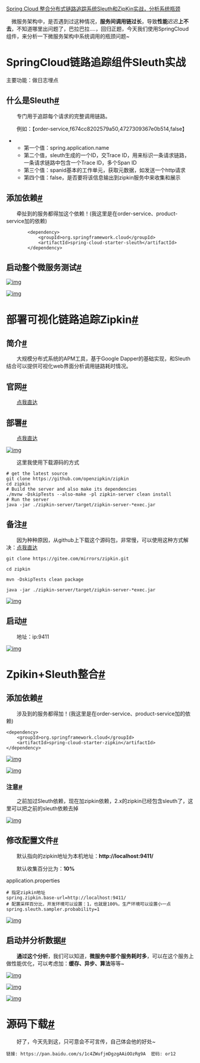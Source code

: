 [Spring Cloud 整合分布式链路追踪系统Sleuth和ZipKin实战，分析系统瓶颈](https://www.cnblogs.com/chenyanbin/p/zipkin.html)

　微服务架构中，是否遇到过这种情况，**服务间调用链过长**，导致**性能**迟迟**上不去**，不知道哪里出问题了，巴拉巴拉....，回归正题，今天我们使用SpringCloud组件，来分析一下微服务架构中系统调用的瓶颈问题~

# SpringCloud链路追踪组件Sleuth实战

主要功能：做日志埋点

## 什么是Sleuth[#](https://www.cnblogs.com/chenyanbin/p/zipkin.html#什么是sleuth)

　　专门用于追踪每个请求的完整调用链路。

　　例如：【order-service,f674cc8202579a50,4727309367e0b514,false】

- - 第一个值：spring.application.name
  - 第二个值，sleuth生成的一个ID，交Trace ID，用来标识一条请求链路，一条请求链路中包含一个Trace ID，多个Span ID
  - 第三个值：spanid基本的工作单元，获取元数据，如发送一个http请求
  - 第四个值：false，是否要将该信息输出到zipkin服务中来收集和展示

## 添加依赖[#](https://www.cnblogs.com/chenyanbin/p/zipkin.html#添加依赖)

　　牵扯到的服务都得加这个依赖！(我这里是在order-service、product-service加的依赖)

```
        <dependency>
            <groupId>org.springframework.cloud</groupId>
            <artifactId>spring-cloud-starter-sleuth</artifactId>
        </dependency>
```

## 启动整个微服务测试[#](https://www.cnblogs.com/chenyanbin/p/zipkin.html#启动整个微服务测试)

[![img](https://img2020.cnblogs.com/blog/1504448/202011/1504448-20201113004022503-1291988682.gif)](https://img2020.cnblogs.com/blog/1504448/202011/1504448-20201113004022503-1291988682.gif)

[![img](https://img2020.cnblogs.com/blog/1504448/202011/1504448-20201113004055396-605527080.gif)](https://img2020.cnblogs.com/blog/1504448/202011/1504448-20201113004055396-605527080.gif)

# 部署可视化链路追踪Zipkin[#](https://www.cnblogs.com/chenyanbin/p/zipkin.html#部署可视化链路追踪zipkin)

## 简介[#](https://www.cnblogs.com/chenyanbin/p/zipkin.html#简介)

　　大规模分布式系统的APM工具，基于Google Dapper的基础实现，和Sleuth结合可以提供可视化web界面分析调用链路耗时情况。

## 官网[#](https://www.cnblogs.com/chenyanbin/p/zipkin.html#官网)

　　[点我直达](https://zipkin.io/)

## 部署[#](https://www.cnblogs.com/chenyanbin/p/zipkin.html#部署)

　　[点我直达](https://zipkin.io/pages/quickstart.html)

[![img](https://img2020.cnblogs.com/blog/1504448/202011/1504448-20201114100838076-1036545886.gif)](https://img2020.cnblogs.com/blog/1504448/202011/1504448-20201114100838076-1036545886.gif)

　　这里我使用下载源码的方式

```
# get the latest source
git clone https://github.com/openzipkin/zipkin
cd zipkin
# Build the server and also make its dependencies
./mvnw -DskipTests --also-make -pl zipkin-server clean install
# Run the server
java -jar ./zipkin-server/target/zipkin-server-*exec.jar
```

## 备注[#](https://www.cnblogs.com/chenyanbin/p/zipkin.html#备注)

　　因为种种原因，从github上下载这个源码包，非常慢，可以使用这种方式解决：[点我直达](https://www.cnblogs.com/chenyanbin/p/13972475.html)

```
git clone https://gitee.com/mirrors/zipkin.git

cd zipkin

mvn -DskipTests clean package

java -jar ./zipkin-server/target/zipkin-server-*exec.jar
```

[![img](https://img2020.cnblogs.com/blog/1504448/202011/1504448-20201114113025162-149121917.png)](https://img2020.cnblogs.com/blog/1504448/202011/1504448-20201114113025162-149121917.png)

## 启动[#](https://www.cnblogs.com/chenyanbin/p/zipkin.html#启动)

　　地址：ip:9411

[![img](https://img2020.cnblogs.com/blog/1504448/202011/1504448-20201114113736370-1771027781.gif)](https://img2020.cnblogs.com/blog/1504448/202011/1504448-20201114113736370-1771027781.gif)

# Zpikin+Sleuth整合[#](https://www.cnblogs.com/chenyanbin/p/zipkin.html#zpikin+sleuth整合)

## 添加依赖[#](https://www.cnblogs.com/chenyanbin/p/zipkin.html#添加依赖)

　　涉及到的服务都得加！(我这里是在order-service、product-service加的依赖)

```
<dependency>
    <groupId>org.springframework.cloud</groupId>
    <artifactId>spring-cloud-starter-zipkin</artifactId>
</dependency>
```

[![img](https://img2020.cnblogs.com/blog/1504448/202011/1504448-20201114155459218-407232738.gif)](https://img2020.cnblogs.com/blog/1504448/202011/1504448-20201114155459218-407232738.gif)

[![img](https://img2020.cnblogs.com/blog/1504448/202011/1504448-20201114155532988-1377446569.gif)](https://img2020.cnblogs.com/blog/1504448/202011/1504448-20201114155532988-1377446569.gif)

### 注意[#](https://www.cnblogs.com/chenyanbin/p/zipkin.html#注意)

　　之前加过Sleuth依赖，现在加zipkin依赖，2.x的zipkin已经包含sleuth了，这里可以把之前的sleuth依赖去掉

[![img](https://img2020.cnblogs.com/blog/1504448/202011/1504448-20201114160443916-1197356140.gif)](https://img2020.cnblogs.com/blog/1504448/202011/1504448-20201114160443916-1197356140.gif)

## 修改配置文件[#](https://www.cnblogs.com/chenyanbin/p/zipkin.html#修改配置文件)

　　默认指向的zipkin地址为本机地址：**http://localhost:9411/**

　　默认收集百分比为：**10%**

application.properties

```
# 指定zipkin地址
spring.zipkin.base-url=http://localhost:9411/
# 配置采样百分比，开发环境可以设置：1，也就是100%，生产环境可以设置小一点
spring.sleuth.sampler.probability=1
```

[![img](https://img2020.cnblogs.com/blog/1504448/202011/1504448-20201114163241945-975494139.gif)](https://img2020.cnblogs.com/blog/1504448/202011/1504448-20201114163241945-975494139.gif)

## 启动并分析数据[#](https://www.cnblogs.com/chenyanbin/p/zipkin.html#启动并分析数据)

　　**通过这个分析**，我们可以知道，**微服务中那个服务耗时多**，可以在这个服务上做性能优化，可以考虑加：**缓存、异步、算法**等等~

[![img](https://img2020.cnblogs.com/blog/1504448/202011/1504448-20201114171221017-525125118.gif)](https://img2020.cnblogs.com/blog/1504448/202011/1504448-20201114171221017-525125118.gif)

[![img](https://img2020.cnblogs.com/blog/1504448/202011/1504448-20201114171250860-1022634558.gif)](https://img2020.cnblogs.com/blog/1504448/202011/1504448-20201114171250860-1022634558.gif)

[![img](https://img2020.cnblogs.com/blog/1504448/202011/1504448-20201114171324160-734214005.gif)](https://img2020.cnblogs.com/blog/1504448/202011/1504448-20201114171324160-734214005.gif)

# 源码下载[#](https://www.cnblogs.com/chenyanbin/p/zipkin.html#源码下载)

　　好了，今天先到这，只可意会不可言传，自己体会他的好处~

```
链接: https://pan.baidu.com/s/1c4ZWufjmDgzgAAiOOzRg9A  密码: or12
```